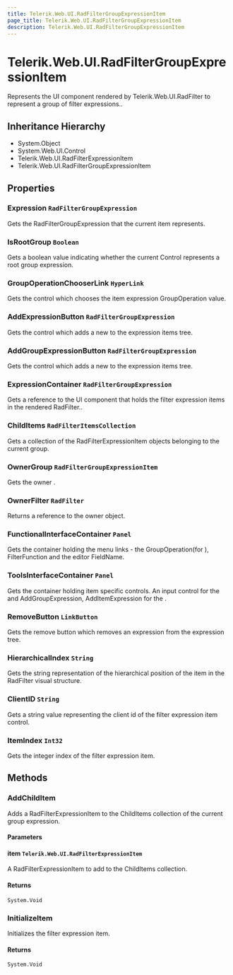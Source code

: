 ```yaml
---
title: Telerik.Web.UI.RadFilterGroupExpressionItem
page_title: Telerik.Web.UI.RadFilterGroupExpressionItem
description: Telerik.Web.UI.RadFilterGroupExpressionItem
---
```


# Telerik.Web.UI.RadFilterGroupExpressionItem

Represents the UI component rendered by Telerik.Web.UI.RadFilter to represent 
            a group of filter expressions..

## Inheritance Hierarchy

* System.Object
* System.Web.UI.Control
* Telerik.Web.UI.RadFilterExpressionItem
* Telerik.Web.UI.RadFilterGroupExpressionItem

## Properties

###  Expression `RadFilterGroupExpression`

Gets the RadFilterGroupExpression that the current item represents.

###  IsRootGroup `Boolean`

Gets a boolean value indicating whether the current Control represents a root group expression.

###  GroupOperationChooserLink `HyperLink`

Gets the  control which chooses the item expression GroupOperation value.

###  AddExpressionButton `RadFilterGroupExpression`

Gets the  control which adds a new 
            to the  expression items tree.

###  AddGroupExpressionButton `RadFilterGroupExpression`

Gets the  control which adds a new 
            to the  expression items tree.

###  ExpressionContainer `RadFilterGroupExpression`

Gets a reference to the UI component that holds the filter expression items in the 
            rendered RadFilter..

###  ChildItems `RadFilterItemsCollection`

Gets a collection of the RadFilterExpressionItem objects belonging to the current group.

###  OwnerGroup `RadFilterGroupExpressionItem`

Gets the owner .

###  OwnerFilter `RadFilter`

Returns a reference to the owner  object.

###  FunctionalInterfaceContainer `Panel`

Gets the container holding the menu links - the GroupOperation(for ),
            FilterFunction and the editor FieldName.

###  ToolsInterfaceContainer `Panel`

Gets the container holding item specific controls. An input control for the 
            and AddGroupExpression, AddItemExpression for the .

###  RemoveButton `LinkButton`

Gets the  remove button which removes an expression from the  expression tree.

###  HierarchicalIndex `String`

Gets the string representation of the hierarchical position of the item in the RadFilter visual structure.

###  ClientID `String`

Gets a string value representing the client id of the filter expression item control.

###  ItemIndex `Int32`

Gets the integer index of the filter expression item.

## Methods

###  AddChildItem

Adds a RadFilterExpressionItem to the ChildItems collection of the current group expression.

#### Parameters

#### item `Telerik.Web.UI.RadFilterExpressionItem`

A RadFilterExpressionItem to add to the ChildItems collection.

#### Returns

`System.Void` 

###  InitializeItem

Initializes the filter expression item.

#### Returns

`System.Void` 

